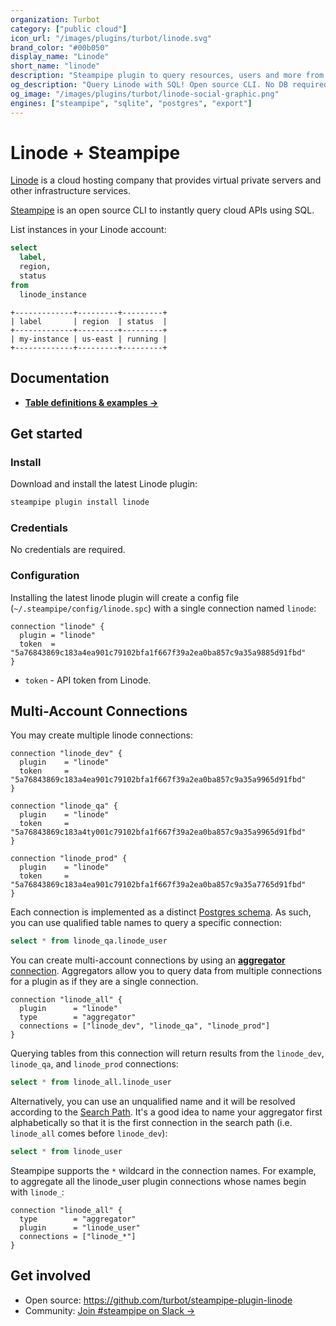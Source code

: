 ```yaml
---
organization: Turbot
category: ["public cloud"]
icon_url: "/images/plugins/turbot/linode.svg"
brand_color: "#00b050"
display_name: "Linode"
short_name: "linode"
description: "Steampipe plugin to query resources, users and more from Linode."
og_description: "Query Linode with SQL! Open source CLI. No DB required."
og_image: "/images/plugins/turbot/linode-social-graphic.png"
engines: ["steampipe", "sqlite", "postgres", "export"]
---
```


# Linode + Steampipe

[Linode](https://linode.com) is a cloud hosting company that provides virtual private servers and other infrastructure services.

[Steampipe](https://steampipe.io) is an open source CLI to instantly query cloud APIs using SQL.

List instances in your Linode account:

```sql
select
  label,
  region,
  status
from
  linode_instance
```

```
+-------------+---------+---------+
| label       | region  | status  |
+-------------+---------+---------+
| my-instance | us-east | running |
+-------------+---------+---------+
```

## Documentation

- **[Table definitions & examples →](/plugins/turbot/linode/tables)**

## Get started

### Install

Download and install the latest Linode plugin:

```bash
steampipe plugin install linode
```

### Credentials

No credentials are required.

### Configuration

Installing the latest linode plugin will create a config file (`~/.steampipe/config/linode.spc`) with a single connection named `linode`:

```hcl
connection "linode" {
  plugin = "linode"
  token  = "5a76843869c183a4ea901c79102bfa1f667f39a2ea0ba857c9a35a9885d91fbd"
}
```

- `token` - API token from Linode.

## Multi-Account Connections

You may create multiple linode connections:

```hcl
connection "linode_dev" {
  plugin    = "linode"
  token     = "5a76843869c183a4ea901c79102bfa1f667f39a2ea0ba857c9a35a9965d91fbd"
}

connection "linode_qa" {
  plugin    = "linode"
  token     = "5a76843869c183a4ty001c79102bfa1f667f39a2ea0ba857c9a35a9965d91fbd"
}

connection "linode_prod" {
  plugin    = "linode"
  token     = "5a76843869c183a4ea901c79102bfa1f667f39a2ea0ba857c9a35a7765d91fbd"
}
```

Each connection is implemented as a distinct [Postgres schema](https://www.postgresql.org/docs/current/ddl-schemas.html). As such, you can use qualified table names to query a specific connection:

```sql
select * from linode_qa.linode_user
```

You can create multi-account connections by using an [**aggregator** connection](https://steampipe.io/docs/using-steampipe/managing-connections#using-aggregators). Aggregators allow you to query data from multiple connections for a plugin as if they are a single connection.

```hcl
connection "linode_all" {
  plugin      = "linode"
  type        = "aggregator"
  connections = ["linode_dev", "linode_qa", "linode_prod"]
}
```

Querying tables from this connection will return results from the `linode_dev`, `linode_qa`, and `linode_prod` connections:

```sql
select * from linode_all.linode_user
```

Alternatively, you can use an unqualified name and it will be resolved according to the [Search Path](https://steampipe.io/docs/guides/search-path). It's a good idea to name your aggregator first alphabetically so that it is the first connection in the search path (i.e. `linode_all` comes before `linode_dev`):

```sql
select * from linode_user
```

Steampipe supports the `*` wildcard in the connection names. For example, to aggregate all the linode_user plugin connections whose names begin with `linode_`:

```hcl
connection "linode_all" {
  type        = "aggregator"
  plugin      = "linode_user"
  connections = ["linode_*"]
}
```

## Get involved

- Open source: https://github.com/turbot/steampipe-plugin-linode
- Community: [Join #steampipe on Slack →](https://turbot.com/community/join)
